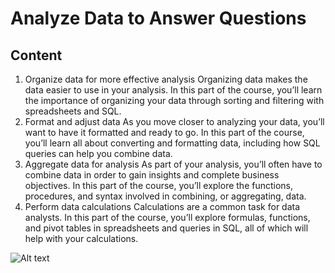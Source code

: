 # Analyze Data to Answer Questions

## Content

1. Organize data for more effective analysis
Organizing data makes the data easier to use in your analysis. In this part of the course, you’ll learn the importance of organizing your data through sorting and filtering with spreadsheets and SQL.   
2. Format and adjust data
As you move closer to analyzing your data, you’ll want to have it formatted and ready to go. In this part of the course, you’ll learn all about converting and formatting data, including how SQL queries can help you combine data.  
3. Aggregate data for analysis
As part of your analysis, you’ll often have to combine data in order to gain insights and complete business objectives. In this part of the course, you’ll explore the functions, procedures, and syntax involved in combining, or aggregating, data.   
4. Perform data calculations
Calculations are a common task for data analysts. In this part of the course, you’ll explore formulas, functions, and pivot tables in spreadsheets and queries in SQL, all of which will help with your calculations.

![Alt text]()
